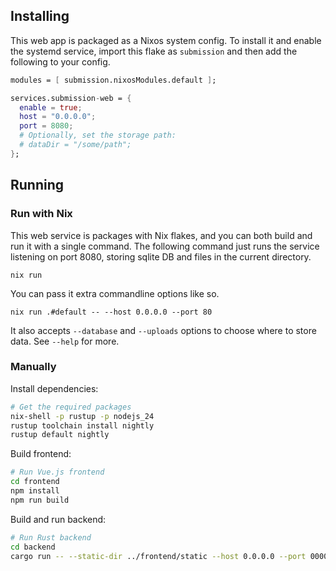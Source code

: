 ## Installing

This web app is packaged as a Nixos system config.
To install it and enable the systemd service, import this flake as `submission` and then add the following to your config.

```nix
modules = [ submission.nixosModules.default ];

services.submission-web = {
  enable = true;
  host = "0.0.0.0";
  port = 8080;
  # Optionally, set the storage path:
  # dataDir = "/some/path";
};
```

## Running

### Run with Nix

This web service is packages with Nix flakes, and you can both build and run it with a single command.
The following command just runs the service listening on port 8080, storing sqlite DB and files in the current directory.

```
nix run
```

You can pass it extra commandline options like so.

```
nix run .#default -- --host 0.0.0.0 --port 80
```

It also accepts `--database` and `--uploads` options to choose where to store data.
See `--help` for more.

### Manually

Install dependencies:

```sh
# Get the required packages
nix-shell -p rustup -p nodejs_24
rustup toolchain install nightly
rustup default nightly
```

Build frontend:

```sh
# Run Vue.js frontend
cd frontend
npm install
npm run build
```

Build and run backend:

```sh
# Run Rust backend
cd backend
cargo run -- --static-dir ../frontend/static --host 0.0.0.0 --port 0000
```

